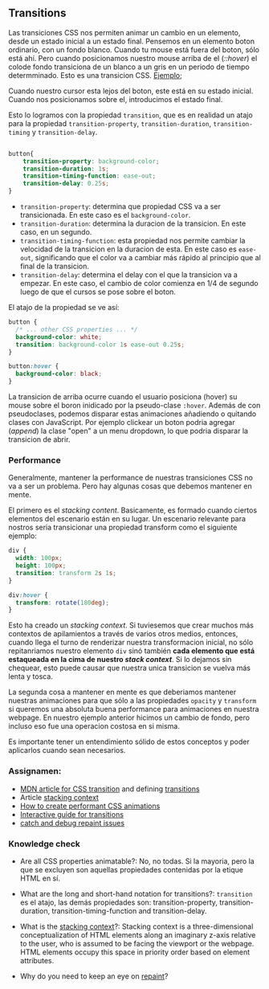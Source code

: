 

## Transitions

Las transiciones CSS nos permiten animar un cambio en un elemento, desde un estado inicial a un estado final. Pensemos en un elemento boton ordinario, con un fondo blanco. Cuando tu mouse está fuera del boton, sólo está ahí. Pero cuando posicionamos nuestro mouse arriba de el (*::hover*) el colode fondo transiciona de un blanco a un gris en un periodo de tiempo determminado. Esto es una transicion CSS. [Ejemplo](https://codepen.io/TheOdinProjectExamples/pen/eYGmYRm);

Cuando nuestro cursor esta lejos del boton, este está en su estado inicial. Cuando nos posicionamos sobre el, introducimos el estado final.

Esto lo logramos con la propiedad `transition`, que es en realidad un atajo para la propiedad `transition-property`, `transition-duration`, `transition-timing` y `transition-delay`.

```css

button{
    transition-property: background-color;
    transition-duration: 1s;
    transition-timing-function: ease-out;
    transition-delay: 0.25s;
}

```

- `transition-property`: determina que propiedad CSS va a ser transicionada. En este caso es el `background-color`.
- `transition-duration`: determina la duracion de la transicion. En este caso, en un segundo.
- `transition-timing-function`: esta propiedad nos permite cambiar la velocidad de la transicion en la duracion de esta. En este caso es `ease-out`, significando que el color va a cambiar más rápido al principio que al final de la transicion.
- `transition-delay`: determina el delay con el que la transicion va a empezar. En este caso, el cambio de color comienza en 1/4 de segundo luego de que el cursos se pose sobre el boton.

El atajo de la propiedad se ve así:

```css
button {
  /* ... other CSS properties ... */
  background-color: white;
  transition: background-color 1s ease-out 0.25s;
}

button:hover {
  background-color: black;
}
```

La transicion de arriba ocurre cuando el usuario posiciona (hover) su mouse sobre el boron inidicado por la pseudo-clase `:hover`. Además de con pseudoclases, podemos disparar estas animaciones añadiendo o quitando clases con JavaScript. Por ejemplo clickear un boton podria agregar (*append*) la clase "open" a un menu dropdown, lo que podria disparar la transicion de abrir.

### Performance

Generalmente, mantener la performance de nuestras transiciones CSS no va a ser un problema. Pero hay algunas cosas que debemos mantener en mente.

El primero es el *stacking content*. Basicamente, es formado cuando ciertos elementos del escenario están en su lugar. Un escenario relevante para nostros seria transicionar una propiedad transform como el siguiente ejemplo:

```css
div {
  width: 100px;
  height: 100px;
  transition: transform 2s 1s;
}

div:hover {
  transform: rotate(180deg);
}
```

Esto ha creado un *stacking context*.  Si tuviesemos que crear muchos más contextos de apilamientos a través de varios otros medios, entonces, cuando llega el turno de renderizar nuestra transformacion inicial, no sólo repitanriamos nuestro elemento `div` sinó también **cada elemento que está estaqueada en la cima de nuestro *stack context***. Si lo dejamos sin chequear, esto puede causar que nuestra unica transicion se vuelva más lenta y tosca.

La segunda cosa a mantener en mente es que deberiamos mantener nuestras animaciones para que sólo a las propiedades `opacity` y `transform` si queremos una absoluta buena performance para animaciones en nuestra webpage. En nuestro ejemplo anterior hicimos un cambio de fondo, pero incluso eso fue una operacion costosa en si misma.

Es importante tener un entendimiento sólido de estos conceptos y poder aplicarlos cuando sean necesarios.

### Assignamen:

- [MDN article for CSS transition](https://developer.mozilla.org/en-US/docs/Web/CSS/CSS_Transitions/Using_CSS_transitions) and defining [transitions](https://developer.mozilla.org/en-US/docs/Web/CSS/CSS_Transitions/Using_CSS_transitions#defining_transitions)
- Article [stacking context](https://www.joshwcomeau.com/css/stacking-contexts/)
- [How to create performant CSS animations](https://web.dev/animations-guide/)
- [Interactive guide for transitions](https://www.joshwcomeau.com/animation/css-transitions/)
- [catch and debug repaint issues](https://dzhavat.github.io/2021/02/18/debugging-layout-repaint-issues-triggered-by-css-transition.html)

### Knowledge check

- Are all CSS properties animatable?: No, no todas. Si la mayoria, pero la que se excluyen son aquellas propiedades contenidas por la etique HTML en sí.

- What are the long and short-hand notation for transitions?: `transition` es el atajo, las demás propiedades son: transition-property, transition-duration, transition-timing-function and transition-delay.

- What is the [stacking context](https://developer.mozilla.org/en-US/docs/Web/CSS/CSS_Positioning/Understanding_z_index/The_stacking_context)?: Stacking context is a three-dimensional conceptualization of HTML elements along an imaginary z-axis relative to the user, who is assumed to be facing the viewport or the webpage. HTML elements occupy this space in priority order based on element attributes.

- Why do you need to keep an eye on [repaint](https://dzhavat.github.io/2021/02/18/debugging-layout-repaint-issues-triggered-by-css-transition.html)?